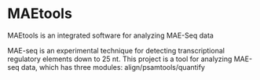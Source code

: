 # MAEtools
MAEtools is an integrated software for analyzing MAE-Seq data

MAE-seq is an experimental technique for detecting transcriptional regulatory elements down to 25 nt. This project is a tool for analyzing MAE-seq data, which has three modules: align/psamtools/quantify


